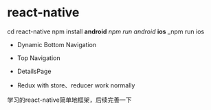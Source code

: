 # react-native

cd react-native
npm install
**android** _npm run android_
**ios** _npm run ios

* Dynamic Bottom Navigation

* Top Navigation

* DetailsPage

* Redux with store、reducer work normally

学习的react-native简单地框架，后续完善一下
